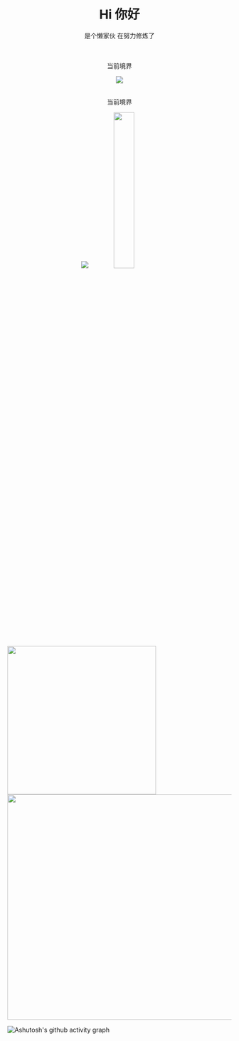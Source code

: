 <div align="center">
  <h1>Hi 你好</h1>
  <p> 是个懒家伙 在努力修炼了</p>
  <img src="https://cdn.jsdelivr.net/gh/eryajf/tu@main/img/image_20240420_214408.gif" width="800"  height="3">
</div><br>

<div align="center">
    <p> 当前境界 </p>
    <img src="https://github-immortality.vercel.app/api?username=xy8ovo">
</div><br>

<div align="center">
    <p> 当前境界 </p>
    <img src="https://github-readme-stats.vercel.app/api?username=xy8ovo&show_icons=true&count_private=true&hide=prs&theme=dark">
    <img src="https://github-readme-stats.vercel.app/api/top-langs/?username=xy8ovo&layout=compact&theme=tokyonight" width="30%">
</div><br>


<p>
  <img
  width="334"
  src="https://github-readme-stats.vercel.app/api/top-langs/?username=js-banana&hide=handlebars&langs_count=8&layout=compact&exclude_repo=blog,vuepress-theme-vdoing,hexo,hexo-theme-next,images,jack&bg_color=30,e96443,904e95&title_color=fff&text_color=fff"
  />
  <img
  width="507"
  src="https://github-readme-stats.vercel.app/api?username=JS-banana&show_icons=true&&theme=radical&layout=compact"
  />
</p>
  
![Ashutosh's github activity graph](https://github-readme-activity-graph.vercel.app/graph?username=xy8ovo&theme=high-contrast)



